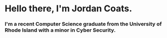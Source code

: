 # Hello there, I'm Jordan Coats.

### I'm a recent Computer Science graduate from the University of Rhode Island with a minor in Cyber Security. 
